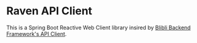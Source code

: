 # Raven API Client

This is a Spring Boot Reactive Web Client library insired
by [Blibli Backend Framework's API Client](https://github.com/bliblidotcom/blibli-backend-framework/tree/master/blibli-backend-framework-api-client).
